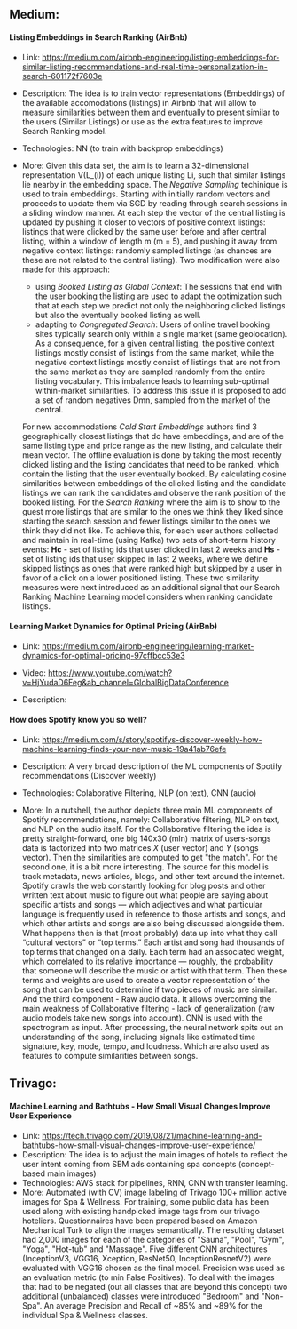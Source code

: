 ## Medium:

#### Listing Embeddings in Search Ranking (AirBnb)

- Link: https://medium.com/airbnb-engineering/listing-embeddings-for-similar-listing-recommendations-and-real-time-personalization-in-search-601172f7603e
- Description: The idea is to train vector representations (Embeddings) of the available accomodations (listings) in Airbnb that will allow to measure similarities between them and eventually to present similar to the users (Similar Listings) or use as the extra features to improve Search Ranking model.
- Technologies: NN (to train with backprop embeddings)
- More:  Given this data set, the aim is to learn a 32-dimensional representation V(L_(i)) of each unique listing Li, such that similar listings lie nearby in the embedding space. The *Negative Sampling* techinique is used to train embeddings. Starting with initially random vectors and proceeds to update them via SGD by reading through search sessions in a sliding window manner. At each step the vector of the central listing is updated by pushing it closer to vectors of positive context listings: listings that were clicked by the same user before and after central listing, within a window of length m (m = 5), and pushing it away from negative context listings: randomly sampled listings (as chances are these are not related to the central listing).  Two modification were also made for this approach:
    - using *Booked Listing as Global Context*: The sessions that end with the user booking the listing are used to adapt the optimization such that at each step we predict not only the neighboring clicked listings but also the eventually booked listing as well.
    - adapting to *Congregated Search*: Users of online travel booking sites typically search only within a single market (same geolocation). As a consequence, for a given central listing, the positive context listings mostly consist of listings from the same market, while the negative context listings mostly consist of listings that are not from the same market as they are sampled randomly from the entire listing vocabulary. This imbalance leads to learning sub-optimal within-market similarities. To address this issue it is proposed to add a set of random negatives Dmn, sampled from the market of the central.
    
    For new accommodations *Cold Start Embeddings* authors find 3 geographically closest listings that do have embeddings, and are of the same listing type and price range as the new listing, and calculate their mean vector. The offline evaluation is done by taking the most recently clicked listing and the listing candidates that need to be ranked, which contain the listing that the user eventually booked. By calculating cosine similarities between embeddings of the clicked listing and the candidate listings we can rank the candidates and observe the rank position of the booked listing. For the *Search Ranking* where the aim is to show to the guest more listings that are similar to the ones we think they liked since starting the search session and fewer listings similar to the ones we think they did not like. To achieve this, for each user authors collected and maintain in real-time (using Kafka) two sets of short-term history events: **Hc** - set of listing ids that user clicked in last 2 weeks and **Hs** - set of listing ids that user skipped in last 2 weeks, where we define skipped listings as ones that were ranked high but skipped by a user in favor of a click on a lower positioned listing. These two similarity measures were next introduced as an additional signal that our Search Ranking Machine Learning model considers when ranking candidate listings.


#### Learning Market Dynamics for Optimal Pricing (AirBnb)

- Link: https://medium.com/airbnb-engineering/learning-market-dynamics-for-optimal-pricing-97cffbcc53e3
- Video: https://www.youtube.com/watch?v=HjYudaD6Feg&ab_channel=GlobalBigDataConference

- Description: 



#### How does Spotify know you so well?

- Link: https://medium.com/s/story/spotifys-discover-weekly-how-machine-learning-finds-your-new-music-19a41ab76efe

- Description: A very broad description of the ML components of Spotify recommendations (Discover weekly)
- Technologies: Colaborative Filtering, NLP (on text), CNN (audio)
- More: In a nutshell, the author depicts three main ML components of Spotify recommendations, namely: Collaborative filtering, NLP on text, and NLP on the audio itself. For the Collaborative filtering the idea is pretty straight-forward, one big 140x30 (mln) matrix of users-songs data is factorized into two matrices *X* (user vector) and *Y* (songs vector). Then the similarities are computed to get "the match". For the second one, it is a bit more interesting. The source for this model is track metadata, news articles, blogs, and other text around the internet. Spotify crawls the web constantly looking for blog posts and other written text about music to figure out what people are saying about specific artists and songs — which adjectives and what particular language is frequently used in reference to those artists and songs, and which other artists and songs are also being discussed alongside them. What happens then is that (most probably) data up into what they call “cultural vectors” or “top terms.” Each artist and song had thousands of top terms that changed on a daily. Each term had an associated weight, which correlated to its relative importance — roughly, the probability that someone will describe the music or artist with that term. Then these terms and weights are used to create a vector representation of the song that can be used to determine if two pieces of music are similar. And the third component - Raw audio data. It allows overcoming the main weakness of Collaborative filtering - lack of generalization (raw audio models take new songs into account). CNN is used with the spectrogram as input. After processing, the neural network spits out an understanding of the song, including signals like estimated time signature, key, mode, tempo, and loudness. Which are also used as features to compute similarities between songs.


## Trivago:

#### Machine Learning and Bathtubs - How Small Visual Changes Improve User Experience 
	
- Link: https://tech.trivago.com/2019/08/21/machine-learning-and-bathtubs-how-small-visual-changes-improve-user-experience/	
- Description: The idea is to adjust the main images of hotels to reflect the user intent coming from SEM ads containing spa concepts (concept-based main images)
- Technologies: AWS stack for pipelines, RNN, CNN with transfer learning. 
- More: Automated (with CV) image labeling of Trivago 100+ million active images for Spa & Wellness. For training, some public data has been used along with existing handpicked image tags from our trivago hoteliers. Questionnaires have been prepared based on Amazon Mechanical Turk to align the images semantically. The resulting dataset had 2,000 images for each of the categories of "Sauna", "Pool", "Gym", "Yoga", "Hot-tub" and "Massage". Five different CNN architectures (InceptionV3, VGG16, Xception, ResNet50, InceptionResnetV2) were evaluated with VGG16 chosen as the final model. Precision was used as an evaluation metric (to min False Positives). To deal with the images that had to be negated (out all classes that are beyond this concept) two additional (unbalanced) classes were introduced "Bedroom" and "Non-Spa". An average  Precision and Recall of ~85% and ~89% for the individual Spa & Wellness classes.
